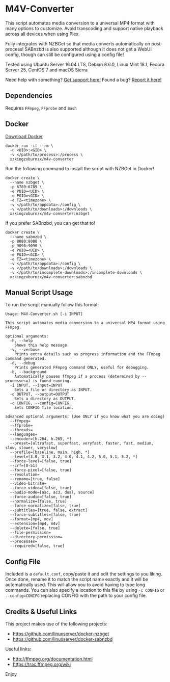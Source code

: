 M4V-Converter
==============
This script automates media conversion to a universal MP4 format with many options to customize. Avoid transcoding and support native playback across all devices when using Plex.

Fully integrates with NZBGet so that media converts automatically on post-process! SABnzbd is also supported although it does not get a WebUI config, though can still be configured using a config file!

Tested using Ubuntu Server 16.04 LTS, Debian 8.6.0, Linux Mint 18.1, Fedora Server 25, CentOS 7 and macOS Sierra

Need help with something? [Get support here!](https://digiex.net/threads/m4v-converter-convert-your-media-to-a-universal-format-nzbget-sabnzbd-automation-linux-macos.14997/) Found a bug? [Report it here!](https://github.com/Digiex/M4V-Converter/issues/new)

Dependencies
-------------
Requires `FFmpeg`, `FFprobe` and `Bash`

Docker
-------
[Download Docker](https://store.docker.com/search?type=edition&offering=community) 

```
docker run -it --rm \
  -u <UID>:<GID> \
  -v </path/to/process>:/process \
  xzkingzxburnzx/m4v-converter
```
Run the following command to install the script with NZBGet in Docker!

```
docker create \
  --name nzbget \
  -p 6789:6789 \
  -e PUID=<UID> \
  -e PGID=<GID> \
  -e TZ=<timezone> \
  -v </path/to/appdata>:/config \
  -v </path/to/downloads>:/downloads \
  xzkingzxburnzx/m4v-converter:nzbget
```
If you prefer SABnzbd, you can get that to!

```
docker create \
  --name sabnzbd \
  -p 8080:8080 \
  -p 9090:9090 \
  -e PUID=<UID> \
  -e PGID=<GID> \
  -e TZ=<timezone> \
  -v </path/to/appdata>:/config \
  -v </path/to/downloads>:/downloads \
  -v </path/to/incomplete-downloads>:/incomplete-downloads \
  xzkingzxburnzx/m4v-converter:sabnzbd
```

Manual Script Usage
--------------------
To run the script manually follow this format:
```
Usage: M4V-Converter.sh [-i INPUT]

This script automates media conversion to a universal MP4 format using FFmpeg.

optional arguments:
  -h, --help
    Shows this help message.
  -v, --verbose
    Prints extra details such as progress information and the FFmpeg command generated.
  -d, --debug
    Prints generated FFmpeg command ONLY, useful for debugging.
  -b, --background
    Automatically pauses ffmpeg if a process (determined by --processes=) is found running.
  -i INPUT, --input=INPUT
    Sets a file or directory as INPUT.
  -o OUTPUT, --output=OUTPUT
    Sets a directory as OUTPUT.
  -c CONFIG, --config=CONFIG
    Sets CONFIG file location.

advanced optional arguments: (Use ONLY if you know what you are doing)
  --ffmpeg=
  --ffprobe=
  --threads=
  --languages=
  --encoder=[h.264, h.265, *]
  --preset=[ultrafast, superfast, veryfast, faster, fast, medium, slow, slower, veryslow]
  --profile=[baseline, main, high, *]
  --level=[3.0, 3.1, 3.2, 4.0, 4.1, 4.2, 5.0, 5.1, 5.2, *]
  --force-level=[false, true]
  --crf=[0-51]
  --force-pixel=[false, true]
  --resolution=
  --rename=[true, false]
  --video-bitrate=
  --force-video=[false, true]
  --audio-mode=[aac, ac3, dual, source]
  --force-audio=[false, true]
  --normalize=[false, true]
  --force-normalize=[false, true]
  --subtitles=[true, false, extract]
  --force-subtitles=[false, true]
  --format=[mp4, mov]
  --extension=[mp4, m4v]
  --delete=[false, true]
  --file-permission=
  --directory-permission=
  --processes=
  --required=[false, true]
```
Config File
------------
Included is a `default.conf`, copy/paste it and edit the settings to you liking. Once done, rename it to match the script name exactly and it will be automatically used. This will allow you to avoid having to type long commands. You can also specify a location to this file by using `-c CONFIG` or `--config=CONIFG` replacing CONFIG with the path to your config file.

Credits & Useful Links
-------------------------
This project makes use of the following projects:
- https://github.com/linuxserver/docker-nzbget
- https://github.com/linuxserver/docker-sabnzbd

Useful links:
- http://ffmpeg.org/documentation.html
- https://trac.ffmpeg.org/wiki

Enjoy
